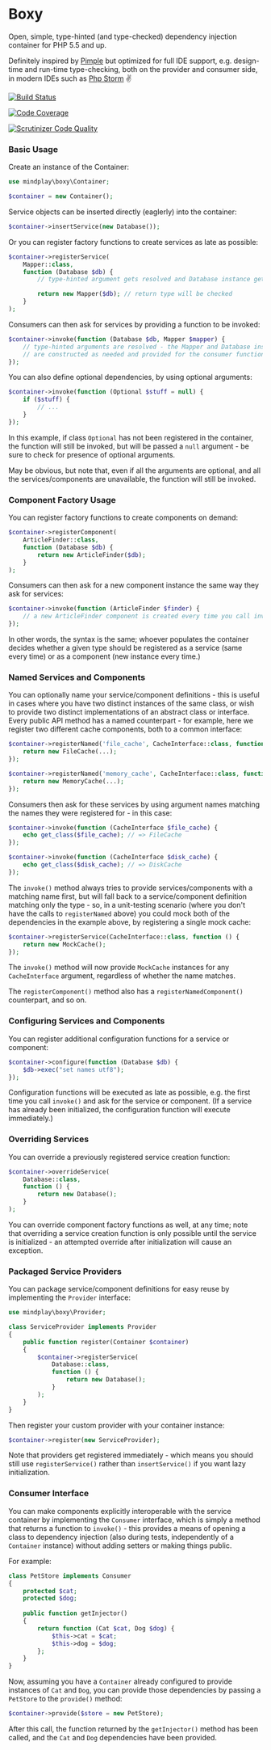 Boxy
====

Open, simple, type-hinted (and type-checked) dependency injection container
for PHP 5.5 and up.

Definitely inspired by [Pimple](http://pimple.sensiolabs.org/) but optimized for full
IDE support, e.g. design-time and run-time type-checking, both on the provider and
consumer side, in modern IDEs such as [Php Storm](https://www.jetbrains.com/phpstorm/) :v:

[![Build Status](https://travis-ci.org/mindplay-dk/boxy.png)](https://travis-ci.org/mindplay-dk/boxy)

[![Code Coverage](https://scrutinizer-ci.com/g/mindplay-dk/boxy/badges/coverage.png)](https://scrutinizer-ci.com/g/mindplay-dk/boxy/)

[![Scrutinizer Code Quality](https://scrutinizer-ci.com/g/mindplay-dk/boxy/badges/quality-score.png)](https://scrutinizer-ci.com/g/mindplay-dk/boxy/)


### Basic Usage

Create an instance of the Container:

```PHP
use mindplay\boxy\Container;

$container = new Container();
```

Service objects can be inserted directly (eaglerly) into the container:

```PHP
$container->insertService(new Database());
```

Or you can register factory functions to create services as late as possible:

```PHP
$container->registerService(
    Mapper::class,
    function (Database $db) {
        // type-hinted argument gets resolved and Database instance gets provided

        return new Mapper($db); // return type will be checked
    }
);
```

Consumers can then ask for services by providing a function to be invoked:

```PHP
$container->invoke(function (Database $db, Mapper $mapper) {
    // type-hinted arguments are resolved - the Mapper and Database instance
    // are constructed as needed and provided for the consumer function.
});
```

You can also define optional dependencies, by using optional arguments:

```PHP
$container->invoke(function (Optional $stuff = null) {
    if ($stuff) {
        // ...
    }
});
```

In this example, if class `Optional` has not been registered in the container, the
function will still be invoked, but will be passed a `null` argument - be sure to
check for presence of optional arguments.

May be obvious, but note that, even if all the arguments are optional, and all the
services/components are unavailable, the function will still be invoked.


### Component Factory Usage

You can register factory functions to create components on demand: 

```PHP
$container->registerComponent(
    ArticleFinder::class,
    function (Database $db) {
        return new ArticleFinder($db);
    }
);
```

Consumers can then ask for a new component instance the same way they ask for services:

```PHP
$container->invoke(function (ArticleFinder $finder) {
    // a new ArticleFinder component is created every time you call invoke
});
```

In other words, the syntax is the same; whoever populates the container decides
whether a given type should be registered as a service (same every time) or as
a component (new instance every time.)


### Named Services and Components

You can optionally name your service/component definitions - this is useful in cases
where you have two distinct instances of the same class, or wish to provide two
distinct implementations of an abstract class or interface. Every public API method
has a named counterpart - for example, here we register two different cache
components, both to a common interface:

```PHP
$container->registerNamed('file_cache', CacheInterface::class, function () {
    return new FileCache(...);
});

$container->registerNamed('memory_cache', CacheInterface::class, function () {
    return new MemoryCache(...);
});
```

Consumers then ask for these services by using argument names matching the names
they were registered for - in this case:

```PHP
$container->invoke(function (CacheInterface $file_cache) {
    echo get_class($file_cache); // => FileCache
});

$container->invoke(function (CacheInterface $disk_cache) {
    echo get_class($disk_cache); // => DiskCache
});
```

The `invoke()` method always tries to provide services/components with a matching
name first, but will fall back to a service/component definition matching only
the type - so, in a unit-testing scenario (where you don't have the calls to
`registerNamed` above) you could mock both of the dependencies in the example
above, by registering a single mock cache:

```PHP
$container->registerService(CacheInterface::class, function () {
    return new MockCache();
});
```

The `invoke()` method will now provide `MockCache` instances for any `CacheInterface`
argument, regardless of whether the name matches.

The `registerComponent()` method also has a `registerNamedComponent()` counterpart,
and so on.


### Configuring Services and Components 

You can register additional configuration functions for a service or component:

```PHP
$container->configure(function (Database $db) {
    $db->exec("set names utf8");
});
```

Configuration functions will be executed as late as possible, e.g. the first
time you call `invoke()` and ask for the service or component. (If a service
has already been initialized, the configuration function will execute immediately.)


### Overriding Services

You can override a previously registered service creation function:

```PHP
$container->overrideService(
    Database::class,
    function () {
        return new Database();
    }
);
```

You can override component factory functions as well, at any time; note that
overriding a service creation function is only possible until the service
is initialized - an attempted override after initialization will cause
an exception.


### Packaged Service Providers

You can package service/component definitions for easy reuse by implementing
the `Provider` interface:

```PHP
use mindplay\boxy\Provider;

class ServiceProvider implements Provider
{
    public function register(Container $container)
    {
        $container->registerService(
            Database::class,
            function () {
                return new Database();
            }
        );
    }
}
```

Then register your custom provider with your container instance:

```PHP
$container->register(new ServiceProvider);
```

Note that providers get registered immediately - which means you should
still use `registerService()` rather than `insertService()` if you want
lazy initialization. 


### Consumer Interface

You can make components explicitly interoperable with the service
container by implementing the `Consumer` interface, which is simply a
method that returns a function to `invoke()` - this provides a means of
opening a class to dependency injection (also during tests, independently
of a `Container` instance) without adding setters or making things public.

For example:

```PHP
class PetStore implements Consumer
{
    protected $cat;
    protected $dog;
    
    public function getInjector()
    {
        return function (Cat $cat, Dog $dog) {
            $this->cat = $cat;
            $this->dog = $dog;
        };
    }
}
```

Now, assuming you have a `Container` already configured to provide
instances of `Cat` and `Dog`, you can provide those dependencies by
passing a `PetStore` to the `provide()` method:  

```PHP
$container->provide($store = new PetStore);
```

After this call, the function returned by the `getInjector()` method
has been called, and the `Cat` and `Dog` dependencies have been provided.
